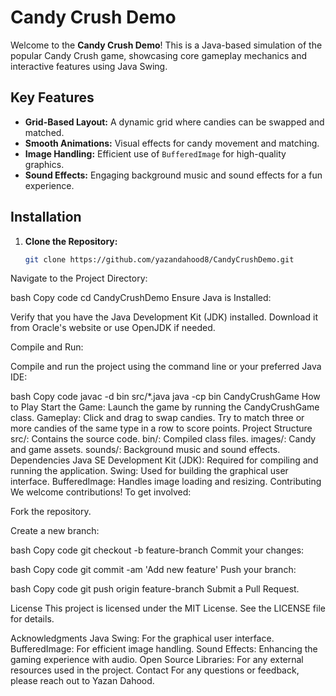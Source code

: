# Candy Crush Demo

Welcome to the **Candy Crush Demo**! This is a Java-based simulation of the popular Candy Crush game, showcasing core gameplay mechanics and interactive features using Java Swing.

## Key Features

- **Grid-Based Layout:** A dynamic grid where candies can be swapped and matched.
- **Smooth Animations:** Visual effects for candy movement and matching.
- **Image Handling:** Efficient use of `BufferedImage` for high-quality graphics.
- **Sound Effects:** Engaging background music and sound effects for a fun experience.

## Installation

1. **Clone the Repository:**

   ```bash
   git clone https://github.com/yazandahood8/CandyCrushDemo.git
Navigate to the Project Directory:

bash
Copy code
cd CandyCrushDemo
Ensure Java is Installed:

Verify that you have the Java Development Kit (JDK) installed. Download it from Oracle's website or use OpenJDK if needed.

Compile and Run:

Compile and run the project using the command line or your preferred Java IDE:

bash
Copy code
javac -d bin src/*.java
java -cp bin CandyCrushGame
How to Play
Start the Game: Launch the game by running the CandyCrushGame class.
Gameplay: Click and drag to swap candies. Try to match three or more candies of the same type in a row to score points.
Project Structure
src/: Contains the source code.
bin/: Compiled class files.
images/: Candy and game assets.
sounds/: Background music and sound effects.
Dependencies
Java SE Development Kit (JDK): Required for compiling and running the application.
Swing: Used for building the graphical user interface.
BufferedImage: Handles image loading and resizing.
Contributing
We welcome contributions! To get involved:

Fork the repository.

Create a new branch:

bash
Copy code
git checkout -b feature-branch
Commit your changes:

bash
Copy code
git commit -am 'Add new feature'
Push your branch:

bash
Copy code
git push origin feature-branch
Submit a Pull Request.

License
This project is licensed under the MIT License. See the LICENSE file for details.

Acknowledgments
Java Swing: For the graphical user interface.
BufferedImage: For efficient image handling.
Sound Effects: Enhancing the gaming experience with audio.
Open Source Libraries: For any external resources used in the project.
Contact
For any questions or feedback, please reach out to Yazan Dahood.
